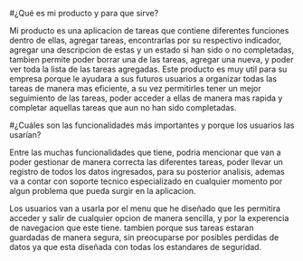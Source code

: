 #¿Qué es mi producto y para que sirve?

Mi producto es una aplicacion de tareas que contiene diferentes funciones dentro de ellas, agregar tareas, 
encontrarlas por su respectivo indicador, agregar una descripcion de estas y un estado si han sido o no completadas, 
tambien permite poder borrar una de las tareas, agregar una nueva, y poder ver toda la lista de las tareas agregadas.
Este producto es muy util para su empresa porque le ayudara a sus futuros usuarios a organizar todas las tareas de 
manera mas eficiente, a su vez permitirles tener un mejor seguimiento de las tareas, poder acceder a ellas de manera 
mas rapida y completar aquellas tareas que aun no han sido completadas.



#¿Cuáles son las funcionalidades más importantes y porque los usuarios las usarían?

Entre las muchas funcionalidades que tiene, podria mencionar que van a poder gestionar de manera 
correcta las diferentes tareas, poder llevar un registro de todos los datos ingresados, para su posterior analisis, 
ademas va a contar con soporte tecnico especializado en cualquier momento por algun problema que pueda surgir en la aplicacion.

Los usuarios van a usarla por el menu que he diseñado que les permitira acceder y salir de cualquier opcion de manera sencilla, 
y por la experencia de navegacion que este tiene.
tambien porque sus tareas estaran guardadas de manera segura, 
sin preocuparse por posibles perdidas de datos ya que esta diseñada con todas los estandares de seguridad.
